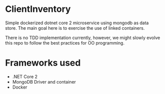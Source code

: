 # ClientInventory
Simple dockerized dotnet core 2 microservice using mongodb as data store.
The main goal here is to exercise the use of linked containers.

There is no TDD implementation currently, however, we might slowly evolve this repo to follow the best practices for OO programming.

# Frameworks used
- .NET Core 2
- MongoDB Driver and container
- Docker


